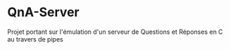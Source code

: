 # QnA-Server
Projet portant sur l'émulation d'un serveur de Questions et Réponses en C au travers de pipes
